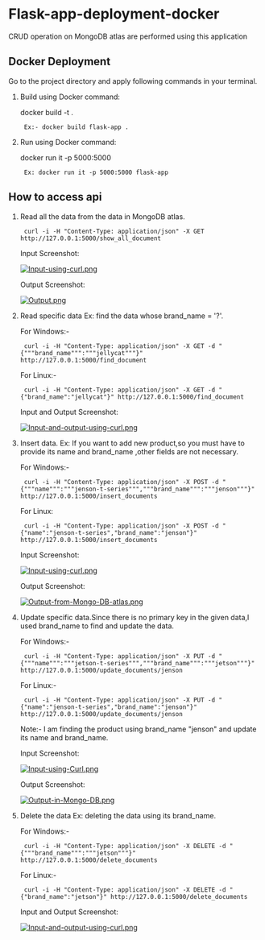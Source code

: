 # Flask-app-deployment-docker
CRUD operation on MongoDB atlas are performed using this application

## Docker Deployment

Go to the project directory and apply following commands in your terminal.

1. Build using Docker command:

	docker build -t <docker-image-name> .
	
		Ex:- docker build flask-app .
2. Run using Docker command:

	docker run it -p 5000:5000 <docker-image-name>
	
		Ex: docker run it -p 5000:5000 flask-app

## How to access api

1. Read all the data from the data in MongoDB atlas.

		curl -i -H "Content-Type: application/json" -X GET http://127.0.0.1:5000/show_all_document
		
  	Input Screenshot:

	[![Input-using-curl.png](https://i.postimg.cc/65QrF5Bs/Input-using-curl.png)](https://postimg.cc/XXTBCWZx)
	
	Output Screenshot:
	
	[![Output.png](https://i.postimg.cc/B6qLDM6W/Output.png)](https://postimg.cc/qt5vHcyQ)
	

2. Read specific data Ex: find the data whose brand_name = '?'.
	
	For Windows:-
	
		curl -i -H "Content-Type: application/json" -X GET -d "{"""brand_name""":"""jellycat"""}" http://127.0.0.1:5000/find_document		

	For Linux:-
	
		curl -i -H "Content-Type: application/json" -X GET -d "{"brand_name":"jellycat"}" http://127.0.0.1:5000/find_document	
		
	Input and Output Screenshot:
	
	[![Input-and-output-using-curl.png](https://i.postimg.cc/C5RKHtp2/Input-and-output-using-curl.png)](https://postimg.cc/y3zB7Ldh)
	

3. Insert data. Ex: If you want to add new product,so you must have to provide its name and brand_name ,other fields are not necessary.

	For Windows:-
	
		curl -i -H "Content-Type: application/json" -X POST -d "{"""name""":"""jenson-t-series""","""brand_name""":"""jenson"""}" http://127.0.0.1:5000/insert_documents

	For Linux:
	
		curl -i -H "Content-Type: application/json" -X POST -d "{"name":"jenson-t-series","brand_name":"jenson"}" http://127.0.0.1:5000/insert_documents
		
	Input Screenshot:
	
	[![Input-using-curl.png](https://i.postimg.cc/W4sbftPg/Input-using-curl.png)](https://postimg.cc/9DNhDm0Q)
	
	Output Screenshot:
	
	[![Output-from-Mongo-DB-atlas.png](https://i.postimg.cc/pVm8BcCx/Output-from-Mongo-DB-atlas.png)](https://postimg.cc/5jM643Dk)		
	

4. Update specific data.Since there is no primary key in the given data,I used brand_name to find and update the data.

	For Windows:-
	
		curl -i -H "Content-Type: application/json" -X PUT -d "{"""name""":"""jetson-t-series""","""brand_name""":"""jetson"""}" http://127.0.0.1:5000/update_documents/jenson


	For Linux:-
	
		curl -i -H "Content-Type: application/json" -X PUT -d "{"name":"jenson-t-series","brand_name":"jenson"}" http://127.0.0.1:5000/update_documents/jenson

	Note:- I am finding the product using brand_name "jenson" and update its name and brand_name.
	
	Input Screenshot:
	
	[![Input-using-Curl.png](https://i.postimg.cc/52VCb4VN/Input-using-Curl.png)](https://postimg.cc/XpsJg0qT)
	
	Output Screenshot:
	
	[![Output-in-Mongo-DB.png](https://i.postimg.cc/fbHtcY0J/Output-in-Mongo-DB.png)](https://postimg.cc/yJZ8BgjH)
	

5. Delete the data Ex: deleting the data using its brand_name.

	For Windows:-
	
		curl -i -H "Content-Type: application/json" -X DELETE -d "{"""brand_name""":"""jetson"""}" http://127.0.0.1:5000/delete_documents

	For Linux:-
	
		curl -i -H "Content-Type: application/json" -X DELETE -d "{"brand_name":"jetson"}" http://127.0.0.1:5000/delete_documents
		
	Input and Output Screenshot:
	
	[![Input-and-output-using-curl.png](https://i.postimg.cc/Vs0rtrsk/Input-and-output-using-curl.png)](https://postimg.cc/Z0Z5tqyG)

